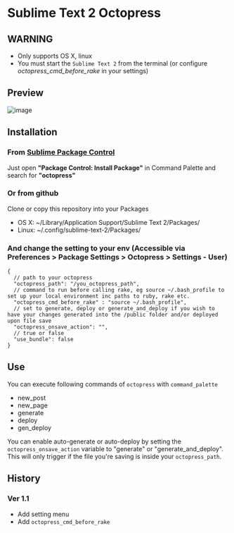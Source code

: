 # Sublime Text 2 Octopress

## WARNING

- Only supports OS X, linux
- You must start the `Sublime Text 2` from the terminal (or configure *octopress_cmd_before_rake* in your settings)

## Preview
![image](https://lh3.googleusercontent.com/-yFnkYy_h9bo/UHlZwhPHNKI/AAAAAAAACCE/njGTdOMnoD8/s800/Screen%2520Shot%25202012-10-13%2520at%252020.33.03.png)

## Installation
### From [Sublime Package Control](http://wbond.net/sublime_packages/package_control)
Just open **"Package Control: Install Package"** in Command Palette and search for **"octopress"**

### Or from github
Clone or copy this repository into your Packages
- OS X: ~/Library/Application Support/Sublime Text 2/Packages/
- Linux: ~/.config/sublime-text-2/Packages/

### And change the setting to your env (Accessible via Preferences > Package Settings > Octopress > Settings - User)
```
{
  // path to your octopress
  "octopress_path": "/you_octopress_path",	
  // command to run before calling rake, eg source ~/.bash_profile to set up your local environment inc paths to ruby, rake etc.
  "octopress_cmd_before_rake" : "source ~/.bash_profile",
  // set to generate, deploy or generate_and_deploy if you wish to have your changes generated into the /public folder and/or deployed upon file save
  "octopress_onsave_action": "",
  // true or false
  "use_bundle": false
}
```

## Use
You can execute following commands of `octopress` with `command_palette`
- new_post
- new_page
- generate
- deploy
- gen_deploy

You can enable auto-generate or auto-deploy by setting the ```octopress_onsave_action``` variable to "generate" or "generate_and_deploy". This will only trigger if the file you're saving is inside your ```octopress_path```.
## History

### Ver 1.1
- Add setting menu
- Add `octopress_cmd_before_rake`
